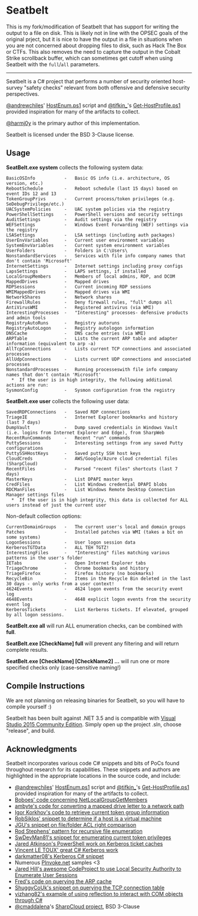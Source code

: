 # Seatbelt

This is my fork/modification of Seatbelt that has support for writing the output to a file on disk. This is likely not in line with 
the OPSEC goals of the original prject, but it is nice to have the output in a file in situations when you are not concerned
about dropping files to disk, such as Hack The Box or CTFs. This also removes the need to capture the output in the Cobalt
Strike scrollback buffer, which can sometimes get cutoff when using Seatbelt with the `full`/`all` parameters.

----

Seatbelt is a C# project that performs a number of security oriented host-survey "safety checks" relevant from both offensive and defensive security perspectives.

[@andrewchiles](https://twitter.com/andrewchiles)' [HostEnum.ps1](https://github.com/threatexpress/red-team-scripts/blob/master/HostEnum.ps1) script and [@tifkin\_](https://twitter.com/tifkin_)'s [Get-HostProfile.ps1](https://github.com/leechristensen/Random/blob/master/PowerShellScripts/Get-HostProfile.ps1) provided inspiration for many of the artifacts to collect.

[@harmj0y](https://twitter.com/harmj0y) is the primary author of this implementation.

Seatbelt is licensed under the BSD 3-Clause license.

## Usage

**SeatBelt.exe system** collects the following system data:

    BasicOSInfo           -   Basic OS info (i.e. architecture, OS version, etc.)
    RebootSchedule        -   Reboot schedule (last 15 days) based on event IDs 12 and 13
    TokenGroupPrivs       -   Current process/token privileges (e.g. SeDebugPrivilege/etc.)
    UACSystemPolicies     -   UAC system policies via the registry
    PowerShellSettings    -   PowerShell versions and security settings
    AuditSettings         -   Audit settings via the registry
    WEFSettings           -   Windows Event Forwarding (WEF) settings via the registry
    LSASettings           -   LSA settings (including auth packages)
    UserEnvVariables      -   Current user environment variables
    SystemEnvVariables    -   Current system environment variables
    UserFolders           -   Folders in C:\Users\
    NonstandardServices   -   Services with file info company names that don't contain 'Microsoft'
    InternetSettings      -   Internet settings including proxy configs
    LapsSettings          -   LAPS settings, if installed
    LocalGroupMembers     -   Members of local admins, RDP, and DCOM
    MappedDrives          -   Mapped drives
    RDPSessions           -   Current incoming RDP sessions
    WMIMappedDrives       -   Mapped drives via WMI
    NetworkShares         -   Network shares
    FirewallRules         -   Deny firewall rules, "full" dumps all
    AntiVirusWMI          -   Registered antivirus (via WMI)
    InterestingProcesses  -   "Interesting" processes- defensive products and admin tools
    RegistryAutoRuns      -   Registry autoruns
    RegistryAutoLogon     -   Registry autologon information
    DNSCache              -   DNS cache entries (via WMI)
    ARPTable              -   Lists the current ARP table and adapter information (equivalent to arp -a)
    AllTcpConnections     -   Lists current TCP connections and associated processes
    AllUdpConnections     -   Lists current UDP connections and associated processes
    NonstandardProcesses  -   Running processeswith file info company names that don't contain 'Microsoft'
      *  If the user is in high integrity, the following additional actions are run:
    SysmonConfig          -   Sysmon configuration from the registry

**SeatBelt.exe user** collects the following user data:

    SavedRDPConnections   -   Saved RDP connections
    TriageIE              -   Internet Explorer bookmarks and history (last 7 days)
    DumpVault             -   Dump saved credentials in Windows Vault (i.e. logins from Internet Explorer and Edge), from SharpWeb
    RecentRunCommands     -   Recent "run" commands
    PuttySessions         -   Interesting settings from any saved Putty configurations
    PuttySSHHostKeys      -   Saved putty SSH host keys
    CloudCreds            -   AWS/Google/Azure cloud credential files (SharpCloud)
    RecentFiles           -   Parsed "recent files" shortcuts (last 7 days)
    MasterKeys            -   List DPAPI master keys
    CredFiles             -   List Windows credential DPAPI blobs
    RDCManFiles           -   List Windows Remote Desktop Connection Manager settings files
      *  If the user is in high integrity, this data is collected for ALL users instead of just the current user

Non-default collection options:

    CurrentDomainGroups   -   The current user's local and domain groups
    Patches               -   Installed patches via WMI (takes a bit on some systems)
    LogonSessions         -   User logon session data
    KerberosTGTData       -   ALL TEH TGTZ!
    InterestingFiles      -   "Interesting" files matching various patterns in the user's folder
    IETabs                -   Open Internet Explorer tabs
    TriageChrome          -   Chrome bookmarks and history
    TriageFirefox         -   Firefox history (no bookmarks)
    RecycleBin            -   Items in the Recycle Bin deleted in the last 30 days - only works from a user context!
    4624Events            -   4624 logon events from the security event log
    4648Events            -   4648 explicit logon events from the security event log
    KerberosTickets       -   List Kerberos tickets. If elevated, grouped by all logon sessions.

**SeatBelt.exe all** will run ALL enumeration checks, can be combined with **full**.

**SeatBelt.exe [CheckName] full** will prevent any filtering and will return complete results.

**SeatBelt.exe [CheckName] [CheckName2] ...** will run one or more specified checks only (case-sensitive naming!)

## Compile Instructions

We are not planning on releasing binaries for Seatbelt, so you will have to compile yourself :)

Seatbelt has been built against .NET 3.5 and is compatible with [Visual Studio 2015 Community Edition](https://go.microsoft.com/fwlink/?LinkId=532606&clcid=0x409). Simply open up the project .sln, choose "release", and build.

## Acknowledgments

Seatbelt incorporates various code C# snippets and bits of PoCs found throughout research for its capabilities. These snippets and authors are highlighted in the appropriate locations in the source code, and include:

* [@andrewchiles](https://twitter.com/andrewchiles)' [HostEnum.ps1](https://github.com/threatexpress/red-team-scripts/blob/master/HostEnum.ps1) script and [@tifkin\_](https://twitter.com/tifkin_)'s [Get-HostProfile.ps1](https://github.com/leechristensen/Random/blob/master/PowerShellScripts/Get-HostProfile.ps1) provided inspiration for many of the artifacts to collect.
* [Boboes' code concerning NetLocalGroupGetMembers](https://stackoverflow.com/questions/33935825/pinvoke-netlocalgroupgetmembers-runs-into-fatalexecutionengineerror/33939889#33939889)
* [ambyte's code for converting a mapped drive letter to a network path](https://gist.github.com/ambyte/01664dc7ee576f69042c)
* [Igor Korkhov's code to retrieve current token group information](https://stackoverflow.com/questions/2146153/how-to-get-the-logon-sid-in-c-sharp/2146418#2146418)
* [RobSiklos' snippet to determine if a host is a virtual machine](https://stackoverflow.com/questions/498371/how-to-detect-if-my-application-is-running-in-a-virtual-machine/11145280#11145280)
* [JGU's snippet on file/folder ACL right comparison](https://stackoverflow.com/questions/1410127/c-sharp-test-if-user-has-write-access-to-a-folder/21996345#21996345)
* [Rod Stephens' pattern for recursive file enumeration](http://csharphelper.com/blog/2015/06/find-files-that-match-multiple-patterns-in-c/)
* [SwDevMan81's snippet for enumerating current token privileges](https://stackoverflow.com/questions/4349743/setting-size-of-token-privileges-luid-and-attributes-array-returned-by-gettokeni)
* [Jared Atkinson's PowerShell work on Kerberos ticket caches](https://github.com/Invoke-IR/ACE/blob/master/ACE-Management/PS-ACE/Scripts/ACE_Get-KerberosTicketCache.ps1)
* [Vincent LE TOUX' great C# Kerberos work](https://github.com/vletoux/MakeMeEnterpriseAdmin/blob/master/MakeMeEnterpriseAdmin.ps1#L2939-L2950)
* [darkmatter08's Kerberos C# snippet](https://www.dreamincode.net/forums/topic/135033-increment-memory-pointer-issue/)
* Numerous [PInvoke.net](https://www.pinvoke.net/) samples <3
* [Jared Hill's awesome CodeProject to use Local Security Authority to Enumerate User Sessions](https://www.codeproject.com/Articles/18179/Using-the-Local-Security-Authority-to-Enumerate-Us)
* [Fred's code on querying the ARP cache](https://social.technet.microsoft.com/Forums/lync/en-US/e949b8d6-17ad-4afc-88cd-0019a3ac9df9/powershell-alternative-to-arp-a?forum=ITCG)
* [ShuggyCoUk's snippet on querying the TCP connection table](https://stackoverflow.com/questions/577433/which-pid-listens-on-a-given-port-in-c-sharp/577660#577660)
* [yizhang82's example of using reflection to interact with COM objects through C#](https://gist.github.com/yizhang82/a1268d3ea7295a8a1496e01d60ada816)
* [@cmaddalena](https://twitter.com/cmaddalena)'s [SharpCloud project](https://github.com/chrismaddalena/SharpCloud), BSD 3-Clause

